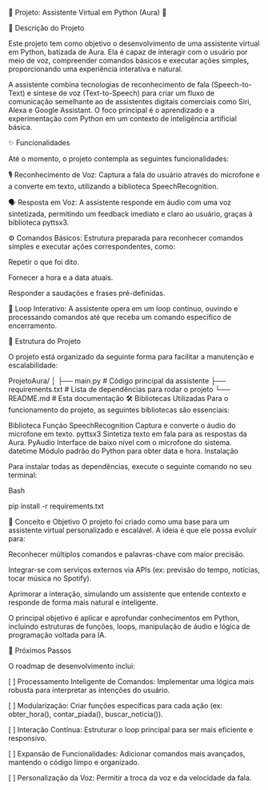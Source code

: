 👾 Projeto: Assistente Virtual em Python (Aura) 👾

📖 Descrição do Projeto

Este projeto tem como objetivo o desenvolvimento de uma assistente virtual em Python, batizada de Aura. Ela é capaz de interagir com o usuário por meio de voz, compreender comandos básicos e executar ações simples, proporcionando uma experiência interativa e natural.

A assistente combina tecnologias de reconhecimento de fala (Speech-to-Text) e síntese de voz (Text-to-Speech) para criar um fluxo de comunicação semelhante ao de assistentes digitais comerciais como Siri, Alexa e Google Assistant. O foco principal é o aprendizado e a experimentação com Python em um contexto de inteligência artificial básica.

✨ Funcionalidades

Até o momento, o projeto contempla as seguintes funcionalidades:

🎙️ Reconhecimento de Voz: Captura a fala do usuário através do microfone e a converte em texto, utilizando a biblioteca SpeechRecognition.

🗣️ Resposta em Voz: A assistente responde em áudio com uma voz sintetizada, permitindo um feedback imediato e claro ao usuário, graças à biblioteca pyttsx3.

⚙️ Comandos Básicos: Estrutura preparada para reconhecer comandos simples e executar ações correspondentes, como:

Repetir o que foi dito.

Fornecer a hora e a data atuais.

Responder a saudações e frases pré-definidas.

🔄 Loop Interativo: A assistente opera em um loop contínuo, ouvindo e processando comandos até que receba um comando específico de encerramento.

📂 Estrutura do Projeto

O projeto está organizado da seguinte forma para facilitar a manutenção e escalabilidade:

ProjetoAura/
│
├── main.py            # Código principal da assistente
├── requirements.txt   # Lista de dependências para rodar o projeto
└── README.md          # Esta documentação
🛠️ Bibliotecas Utilizadas
Para o funcionamento do projeto, as seguintes bibliotecas são essenciais:

Biblioteca	Função
SpeechRecognition	Captura e converte o áudio do microfone em texto.
pyttsx3	Sintetiza texto em fala para as respostas da Aura.
PyAudio	Interface de baixo nível com o microfone do sistema.
datetime	Módulo padrão do Python para obter data e hora.
Instalação

Para instalar todas as dependências, execute o seguinte comando no seu terminal:

Bash

pip install -r requirements.txt

🎯 Conceito e Objetivo
O projeto foi criado como uma base para um assistente virtual personalizado e escalável. A ideia é que ele possa evoluir para:

Reconhecer múltiplos comandos e palavras-chave com maior precisão.

Integrar-se com serviços externos via APIs (ex: previsão do tempo, notícias, tocar música no Spotify).

Aprimorar a interação, simulando um assistente que entende contexto e responde de forma mais natural e inteligente.

O principal objetivo é aplicar e aprofundar conhecimentos em Python, incluindo estruturas de funções, loops, manipulação de áudio e lógica de programação voltada para IA.

🚀 Próximos Passos

O roadmap de desenvolvimento inclui:

[ ] Processamento Inteligente de Comandos: Implementar uma lógica mais robusta para interpretar as intenções do usuário.

[ ] Modularização: Criar funções específicas para cada ação (ex: obter_hora(), contar_piada(), buscar_noticia()).

[ ] Interação Contínua: Estruturar o loop principal para ser mais eficiente e responsivo.

[ ] Expansão de Funcionalidades: Adicionar comandos mais avançados, mantendo o código limpo e organizado.

[ ] Personalização da Voz: Permitir a troca da voz e da velocidade da fala.
